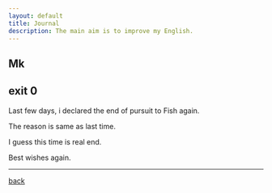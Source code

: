 ```yaml
---
layout: default
title: Journal
description: The main aim is to improve my English.
---
```


## Mk

## exit 0
Last few days, i declared the end of pursuit to Fish again.

The reason is same as last time.

I guess this time is real end.

Best wishes again.

<hr>



[back](./)
